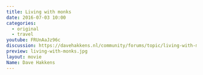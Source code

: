 ```yaml
---
title: Living with monks
date: 2016-07-03 10:00
categories:
  - original
  - travel
youtube: FRUnAaJz96c
discussion: https://davehakkens.nl/community/forums/topic/living-with-monks/
preview: living-with-monks.jpg
layout: movie
Name: Dave Hakkens
---
```

